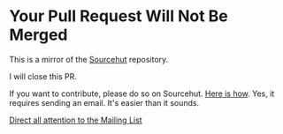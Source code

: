 # Your Pull Request Will Not Be Merged

This is a mirror of the [Sourcehut](https://git.sr.ht/~emneo/liskvork-docs) repository.

I will close this PR.

If you want to contribute, please do so on Sourcehut.
[Here is how](https://git-send-email.io).
Yes, it requires sending an email. 
It's easier than it sounds.

[Direct all attention to the Mailing List](https://lists.sr.ht/~emneo/liskvork-devel)
